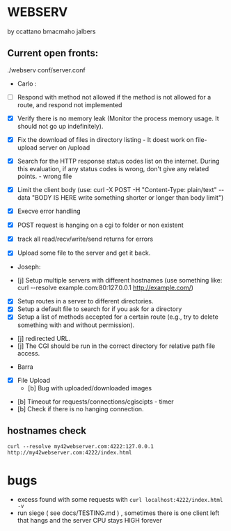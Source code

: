 # WEBSERV
 by ccattano bmacmaho jalbers

## Current open fronts:

./webserv conf/server.conf

* Carlo :

- [ ] Respond with method not allowed if the method is not allowed for a route, and respond not implemented 

- [X] Verify there is no memory leak (Monitor the process memory usage. It should not go up indefinitely).
- [X] Fix the download of files in directory listing 
        - It doest work on file-upload server on /upload

- [X] Search for the HTTP response status codes list on the internet. During this evaluation, if any status codes is wrong, don't give any related points.
        - wrong file 
- [X] Limit the client body (use: curl -X POST -H "Content-Type: plain/text" --data "BODY IS HERE write something shorter or longer than body limit")
- [X] Execve error handling
- [X] POST  request is hanging on a cgi to folder or non existent
- [X] track all read/recv/write/send returns for errors
- [X] Upload some file to the server and get it back.


* Joseph:

- [j] Setup multiple servers with different hostnames (use something like: curl --resolve example.com:80:127.0.0.1 http://example.com/)

- [X] Setup routes in a server to different directories.
- [X] Setup a default file to search for if you ask for a directory
- [X] Setup a list of methods accepted for a certain route (e.g., try to delete something with and without permission).
- [j] redirected URL.
- [j] The CGI should be run in the correct directory for relative path file access.

* Barra
- [X] File Upload
    - [b] Bug with uploaded/downloaded images
- [b] Timeout for requests/connections/cgiscipts - timer
- [b] Check if there is no hanging connection.



## hostnames check 
```shell
curl --resolve my42webserver.com:4222:127.0.0.1 http://my42webserver.com:4222/index.html
```

# bugs
- excess found with some requests with ``curl localhost:4222/index.html -v``
- run siege ( see docs/TESTING.md ) , sometimes there is one client left that hangs
    and the server CPU stays HIGH forever 
